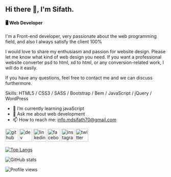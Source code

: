 ## Hi there 👋, I'm Sifath.
#### 🖥️ Web Developer

I'm a Front-end developer, very passionate about the web programming field, and also I always satisfy the client 100%

I would love to share my enthusiasm and passion for website design. Please let me know what kind of web design you need. If you want a professional website converter psd to html, xd to html, or any conversion-related work, I will do it easily.

If you have any questions, feel free to contact me and we can discuss furthermore.

Skills: HTML5 / CSS3 / SASS / Bootstrap / Bem / JavaScript / jQuery / WordPress

- 🌱 I’m currently learning javaScript 
- 💬 Ask me about web development 
- 📫 How to reach me: info.mdsifath70@gmail.com 


[<img src='https://cdn.jsdelivr.net/npm/simple-icons@3.0.1/icons/github.svg' alt='github' height='40'>](https://github.com/mdsifath70)  [<img src='https://cdn.jsdelivr.net/npm/simple-icons@3.0.1/icons/dev-dot-to.svg' alt='dev' height='40'>](https://dev.to/mdsifath70)  [<img src='https://cdn.jsdelivr.net/npm/simple-icons@3.0.1/icons/linkedin.svg' alt='linkedin' height='40'>](https://www.linkedin.com/in/mdsifath70/)  [<img src='https://cdn.jsdelivr.net/npm/simple-icons@3.0.1/icons/facebook.svg' alt='facebook' height='40'>](https://www.facebook.com/mdsifath70)  [<img src='https://cdn.jsdelivr.net/npm/simple-icons@3.0.1/icons/instagram.svg' alt='instagram' height='40'>](https://www.instagram.com/mdsifath70/)  [<img src='https://cdn.jsdelivr.net/npm/simple-icons@3.0.1/icons/twitter.svg' alt='twitter' height='40'>](https://twitter.com/mdsifath70)  

[![Top Langs](https://github-readme-stats.vercel.app/api/top-langs/?username=mdsifath70)](https://github.com/anuraghazra/github-readme-stats)

![GitHub stats](https://github-readme-stats.vercel.app/api?username=mdsifath70&show_icons=true)  

![Profile views](https://gpvc.arturio.dev/mdsifath70)  
